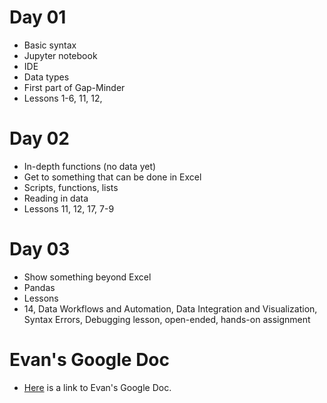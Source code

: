 # Day 01
- Basic syntax
- Jupyter notebook
- IDE
- Data types
- First part of Gap-Minder
- Lessons 1-6, 11, 12, 

# Day 02
- In-depth functions (no data yet)
- Get to something that can be done in Excel
- Scripts, functions, lists
- Reading in data
- Lessons 11, 12, 17, 7-9

# Day 03
- Show something beyond Excel
- Pandas
- Lessons 
- 14, Data Workflows and Automation, Data Integration and Visualization, Syntax Errors, Debugging lesson, open-ended, hands-on assignment

# Evan's Google Doc
- [Here](https://docs.google.com/document/d/1Rlf8tVHKGOAdHjos-qxMEWXfwXVeLlKtoRcmBcgiq_8/edit) is a link to Evan's Google Doc.
